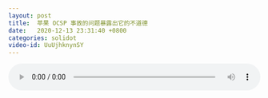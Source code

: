 ```yaml
---
layout: post
title:  苹果 OCSP 事故的问题暴露出它的不道德
date:   2020-12-13 23:31:40 +0800
categories: solidot
video-id: UuUjhknynSY
---
```


<audio src="/assets/a9aa855c61d02920c309b9719ecd905c.mp3" style="width: 100%;" controls></audio>

